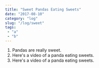 ```yaml
---
title: "Sweet Pandas Eating Sweets"
date: "2017-08-10"
category: "log"
slug: "/log/sweet"
tags: 
 - "a"
 - "b"
---
```

1. Pandas are really sweet.
2. Here's a video of a panda eating sweets.
3. Here's a video of a panda eating sweets.
